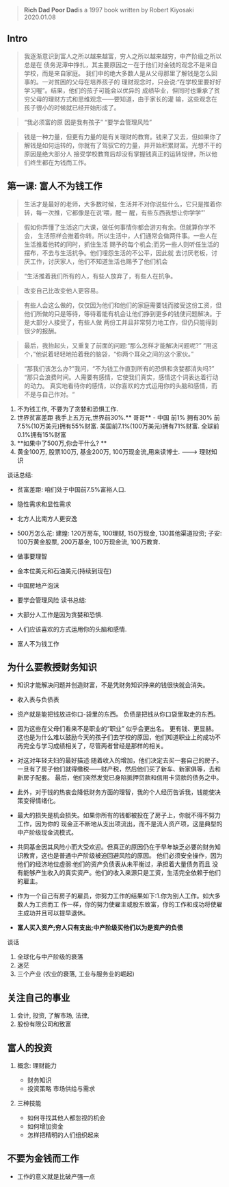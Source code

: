 > **Rich Dad Poor Dad**is a 1997 book written by Robert Kiyosaki
> 2020.01.08

## Intro
> 我逐渐意识到富人之所以越来越富，穷人之所以越来越穷，中产阶级之所以总是在 债务泥潭中挣扎，其主要原因之一在于他们对金钱的观念不是来自学校，而是来自家庭。
我们中的绝大多数人是从父母那里了解钱是怎么回事的。一对贫困的父母在培养孩子的 理财观念时，只会说:“在学校里要好好学习喔”。结果，他们的孩子可能会以优异的 成绩毕业，但同时也秉承了贫穷父母的理财方式和思维观念——要知道，由于家长的灌 输，这些观念在孩子很小的时候就已经开始形成了。

> “我必须富的原 因是我有孩子”
>  “要学会管理风险”

>  钱是一种力量，但更有力量的是有关理财的教育。钱来了又去，但如果你了解钱是如何运转的，你就有了驾驭它的力量，并开始积累财富。光想不干的原因是绝大部分人 接受学校教育后却没有掌握钱真正的运转规律，所以他们终生都在为钱而工作。

 ## 第一课: 富人不为钱工作

> 生活才是最好的老师，大多数时候，生活并不对你说些什么，它只是推着你转，每一次推，它都像是在说‘喂，醒一 醒，有些东西我想让你学学”’

>  假如你弄懂了生活这门大课，做任何事情你都会游刃有余。但就算你学不会， 生活照样会推着你转。所以生活中，人们通常会做两件事。一些人在生活推着他转的同时，抓住生活 赐予的每个机会;而另一些人则听任生活的摆布，不去与生活抗争。他们埋怨生活的不公平，因此就 去讨厌老板，讨厌工作，讨厌家人，他们不知道生活也赐予了他们机会

> “生活推着我们所有的人，有些人放弃了，有些人在抗争。

> 改变自己比改变他人更容易。

> 有些人会这么做的，仅仅因为他们和他们的家庭需要钱而接受这份工资，但他们所做的只是等待，等待着能有机会让他们挣到更多的钱使问题解决。于是大部分人接受了，有些人做 两份工并且非常努力地工作，但仍只能得到很少的报酬。

> 最后，我抬起头，又重复了前面的问题:“那么怎样才能解决问题呢?” “用这个，”他说着轻轻地拍着我的脑袋，“你两个耳朵之间的这个家伙。”

> “那我们该怎么办?”我问，“不为钱工作直到所有的恐惧和贪婪都消失吗?” “那只会浪费时间。人需要有感情，它使我们真实，感情这个词表达着行动的动力。 真实地看待你的感情，以你喜欢的方式运用你的头脑和感情，而不是与自己作对。“

1. 不为钱工作, 不要为了贪婪和恐惧工作.
2. 世界贫富差距  我手上五万元,世界前30%.** 哥哥**
		- 中国 前1% 拥有30% 前7.5%(10万美元)拥有55%财富.  美国前7.1%(100万美元)拥有71%财富. 全球前0.1%拥有15%财富
3. **如果中了500万,你会干什么? **
4. 黄金100万, 股票100万, 基金200万, 100万现金流,用来读博士. ---> 理财知识

谈话总结:
- 贫富差距: 咱们处于中国前7.5%富裕人口.
- 隐性需求和显性需求
- 北方人比南方人更安逸
- 500万怎么花: 建煌: 120万房车, 100理财, 150万现金, 130其他渠道投资; 子安: 100万黄金股票, 200万基金, 100万现金流, 100万教育.
- 做事要理智
- 金本位美元和石油美元(持续到现在)
- 中国房地产泡沫

- 要学会管理风险
读书总结:
- 大部分人工作是因为贪婪和恐惧.
- 人们应该喜欢的方式运用你的头脑和感情.
- 富人不为钱工作

## 为什么要教授财务知识

- 知识才能解决问题并创造财富，不是凭财务知识挣来的钱很快就会消失。

- 收入表与负债表

- 资产就是能把钱放进你口-袋里的东西。
	负债是把钱从你口袋里取走的东西。

- 因为这些在父母们看来不是职业的“职业” 似乎会更出名。
更有钱、更显赫。这也是为什么难以鼓励今天的孩子们去学校的原因，他们知道职业上的成功不 再完全与学习成绩相关了，尽管两者曾经是那样的相关。

- 对这对年轻夫妇的最好描述:随着收入的增加，他们决定去买一套自己的房子。一旦有了房子他们就得缴税——财产税，然后他们买了新车、新家俱等，去和新房子配套。 最后，他们突然发觉已身陷抵押贷款和信用卡贷款的债务之中。

- 此外，对于钱的热衷会降低财务方面的理智，我的个人经历告诉我，钱能使决策变得情绪化。


- 最大的损失是机会损失。如果你所有的钱都被投在了房子上，你就不得不努力工作，因为你的 现金正不断地从支出项流出，而不是流人资产项，这是典型的中产阶级现金流模式。

- 共同基金因其风险小而大受欢迎。但真正的原因仍在于早年缺乏必要的财务知识教育，这也是普通中产阶级被迫回避风险的原因。 他们必须安全操作，因为他们的经济地位虚弱:他们的资产负债表从未平衡过，承担着大量债务而且 没有能够产生收入的真实资产。他们的收入来源只是工资，生活完全依赖于他们的雇主。

- 作为一个自己有房子的雇员，你努力工作的结果如下:1.你为别人工作。如大多数人为工资而工 作一样，你的努力使雇主或股东致富，你的工作和成功将使雇主成功并且可以提早退休。

-  **富人买入资产;穷人只有支出;中产阶级买他们以为是资产的负债**

谈话
1. 全球化与中产阶级的衰落
2. 迷茫
3. 三个产业 (农业的衰落, 工业与服务业的崛起)

## 关注自己的事业
1. 会计, 投资, 了解市场, 法律,
2. 股份有限公司和致富

## 富人的投资
1. 概念: 理财能力
	- 财务知识
	- 投资策略
市场供给与需求

2. 三种技能
	- 如何寻找其他人都忽视的机会
	- 如何增加资金
	- 怎样把精明的人们组织起来

## 不要为金钱而工作
- 工作的意义就是比破产强一点

<!--stackedit_data:
eyJoaXN0b3J5IjpbLTIwODg2MzMzMTMsMTc4MDM0NzIzNywtND
kwODUxNjQwLDE0MjIxMzIyNiwtMzQ5ODQxMDgsLTg3ODMzMDAz
NywxOTk2OTE4MDc5LDMwNTI2ODY2MSwtNDA0MzQ5OTAzLDkzOT
k5MTgwOCwtODYzNjcxOTExLDE3MTI3NzMxMDgsLTE2OTI2OTI1
MjYsMjI1NzY4NDgwLDMwNTAzMDgwOCwtNDY0ODcyOTIwLDE3Nz
c3ODQ0OCwxOTQ4MTAyODkyLDE5MDk2MDMyMTUsLTE2NjE2ODIz
OTJdfQ==
-->